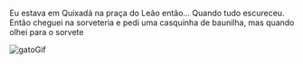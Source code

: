 Eu estava em Quixadá na praça do Leão então... Quando tudo escureceu.
Então cheguei na sorveteria e pedi uma casquinha de baunilha, mas quando olhei para o sorvete

![gatoGif](https://media1.tenor.com/m/dq-3KVwBe7EAAAAd/cat.gif) 